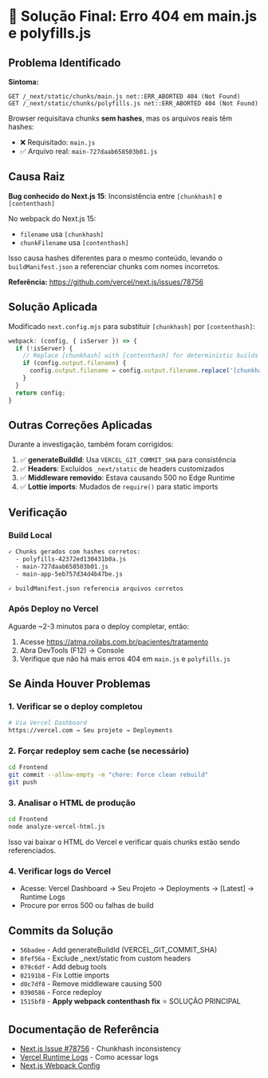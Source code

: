 # 🎯 Solução Final: Erro 404 em main.js e polyfills.js

## Problema Identificado

**Sintoma:**
```
GET /_next/static/chunks/main.js net::ERR_ABORTED 404 (Not Found)
GET /_next/static/chunks/polyfills.js net::ERR_ABORTED 404 (Not Found)
```

Browser requisitava chunks **sem hashes**, mas os arquivos reais têm hashes:
- ❌ Requisitado: `main.js`
- ✅ Arquivo real: `main-727daab658503b01.js`

## Causa Raiz

**Bug conhecido do Next.js 15**: Inconsistência entre `[chunkhash]` e `[contenthash]`

No webpack do Next.js 15:
- `filename` usa `[chunkhash]`
- `chunkFilename` usa `[contenthash]`

Isso causa hashes diferentes para o mesmo conteúdo, levando o `buildManifest.json` a referenciar chunks com nomes incorretos.

**Referência:** https://github.com/vercel/next.js/issues/78756

## Solução Aplicada

Modificado `next.config.mjs` para substituir `[chunkhash]` por `[contenthash]`:

```javascript
webpack: (config, { isServer }) => {
  if (!isServer) {
    // Replace [chunkhash] with [contenthash] for deterministic builds
    if (config.output.filename) {
      config.output.filename = config.output.filename.replace('[chunkhash]', '[contenthash]');
    }
  }
  return config;
}
```

## Outras Correções Aplicadas

Durante a investigação, também foram corrigidos:

1. ✅ **generateBuildId**: Usa `VERCEL_GIT_COMMIT_SHA` para consistência
2. ✅ **Headers**: Excluídos `_next/static` de headers customizados
3. ✅ **Middleware removido**: Estava causando 500 no Edge Runtime
4. ✅ **Lottie imports**: Mudados de `require()` para static imports

## Verificação

### Build Local
```bash
✓ Chunks gerados com hashes corretos:
  - polyfills-42372ed130431b0a.js
  - main-727daab658503b01.js
  - main-app-5eb757d34d4b47be.js

✓ buildManifest.json referencia arquivos corretos
```

### Após Deploy no Vercel

Aguarde ~2-3 minutos para o deploy completar, então:

1. Acesse https://atma.roilabs.com.br/pacientes/tratamento
2. Abra DevTools (F12) → Console
3. Verifique que não há mais erros 404 em `main.js` e `polyfills.js`

## Se Ainda Houver Problemas

### 1. Verificar se o deploy completou
```bash
# Via Vercel Dashboard
https://vercel.com → Seu projeto → Deployments
```

### 2. Forçar redeploy sem cache (se necessário)
```bash
cd Frontend
git commit --allow-empty -m "chore: Force clean rebuild"
git push
```

### 3. Analisar o HTML de produção
```bash
cd Frontend
node analyze-vercel-html.js
```

Isso vai baixar o HTML do Vercel e verificar quais chunks estão sendo referenciados.

### 4. Verificar logs do Vercel
- Acesse: Vercel Dashboard → Seu Projeto → Deployments → [Latest] → Runtime Logs
- Procure por erros 500 ou falhas de build

## Commits da Solução

- `56badee` - Add generateBuildId (VERCEL_GIT_COMMIT_SHA)
- `8fef56a` - Exclude _next/static from custom headers
- `079c6df` - Add debug tools
- `02191b8` - Fix Lottie imports
- `d0c7df8` - Remove middleware causing 500
- `0390586` - Force redeploy
- `1515bf8` - **Apply webpack contenthash fix** ⭐ SOLUÇÃO PRINCIPAL

## Documentação de Referência

- [Next.js Issue #78756](https://github.com/vercel/next.js/issues/78756) - Chunkhash inconsistency
- [Vercel Runtime Logs](https://vercel.com/docs/logs/runtime) - Como acessar logs
- [Next.js Webpack Config](https://nextjs.org/docs/app/api-reference/config/next-config-js/webpack)
